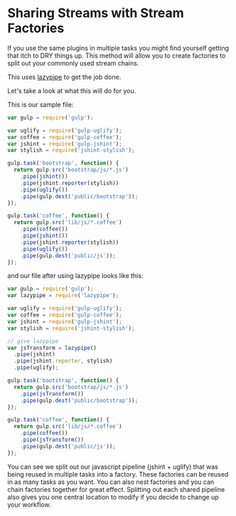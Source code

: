 # Sharing Streams with Stream Factories

If you use the same plugins in multiple tasks you might find yourself getting that itch to DRY things up. This method will allow you to create factories to split out your commonly used stream chains.

This uses [lazypipe](https://github.com/OverZealous/lazypipe) to get the job done.

Let's take a look at what this will do for you.

This is our sample file:

```js
var gulp = require('gulp');

var uglify = require('gulp-uglify');
var coffee = require('gulp-coffee');
var jshint = require('gulp-jshint');
var stylish = require('jshint-stylish');

gulp.task('bootstrap', function() {
  return gulp.src('bootstrap/js/*.js')
    .pipe(jshint())
    .pipe(jshint.reporter(stylish))
    .pipe(uglify())
    .pipe(gulp.dest('public/bootstrap'));
});

gulp.task('coffee', function() {
  return gulp.src('lib/js/*.coffee')
    .pipe(coffee())
    .pipe(jshint())
    .pipe(jshint.reporter(stylish))
    .pipe(uglify())
    .pipe(gulp.dest('public/js'));
});
```

and our file after using lazypipe looks like this:

```js
var gulp = require('gulp');
var lazypipe = require('lazypipe');

var uglify = require('gulp-uglify');
var coffee = require('gulp-coffee');
var jshint = require('gulp-jshint');
var stylish = require('jshint-stylish');

// give lazypipe
var jsTransform = lazypipe()
  .pipe(jshint)
  .pipe(jshint.reporter, stylish)
  .pipe(uglify);

gulp.task('bootstrap', function() {
  return gulp.src('bootstrap/js/*.js')
    .pipe(jsTransform())
    .pipe(gulp.dest('public/bootstrap'));
});

gulp.task('coffee', function() {
  return gulp.src('lib/js/*.coffee')
    .pipe(coffee())
    .pipe(jsTransform())
    .pipe(gulp.dest('public/js'));
});
```

You can see we split out our javascript pipeline (jshint + uglify) that was being reused in multiple tasks into a factory. These factories can be reused in as many tasks as you want. You can also nest factories and you can chain factories together for great effect. Splitting out each shared pipeline also gives you one central location to modify if you decide to change up your workflow.
